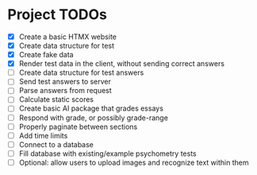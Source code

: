 # Project TODOs

- [x] Create a basic HTMX website
- [x] Create data structure for test
- [x] Create fake data
- [x] Render test data in the client, without sending correct answers
- [ ] Create data structure for test answers
- [ ] Send test answers to server
- [ ] Parse answers from request
- [ ] Calculate static scores
- [ ] Create basic AI package that grades essays
- [ ] Respond with grade, or possibly grade-range
- [ ] Properly paginate between sections
- [ ] Add time limits
- [ ] Connect to a database
- [ ] Fill database with existing/example psychometry tests
- [ ] Optional: allow users to upload images and recognize text within them
